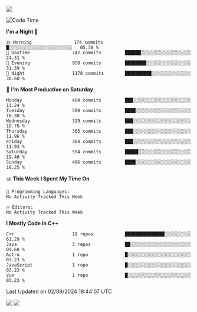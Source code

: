 ![](https://komarev.com/ghpvc/?username=lilpidgey&color=red)
<!--START_SECTION:waka-->
![Code Time](http://img.shields.io/badge/Code%20Time-1%2C491%20hrs%2018%20mins-blue)

**I'm a Night 🦉** 

```text
🌞 Morning                174 commits         █░░░░░░░░░░░░░░░░░░░░░░░░   05.70 % 
🌆 Daytime                742 commits         ██████░░░░░░░░░░░░░░░░░░░   24.31 % 
🌃 Evening                958 commits         ████████░░░░░░░░░░░░░░░░░   31.39 % 
🌙 Night                  1178 commits        ██████████░░░░░░░░░░░░░░░   38.60 % 
```
📅 **I'm Most Productive on Saturday** 

```text
Monday                   404 commits         ███░░░░░░░░░░░░░░░░░░░░░░   13.24 % 
Tuesday                  500 commits         ████░░░░░░░░░░░░░░░░░░░░░   16.38 % 
Wednesday                329 commits         ███░░░░░░░░░░░░░░░░░░░░░░   10.78 % 
Thursday                 365 commits         ███░░░░░░░░░░░░░░░░░░░░░░   11.96 % 
Friday                   364 commits         ███░░░░░░░░░░░░░░░░░░░░░░   11.93 % 
Saturday                 594 commits         █████░░░░░░░░░░░░░░░░░░░░   19.46 % 
Sunday                   496 commits         ████░░░░░░░░░░░░░░░░░░░░░   16.25 % 
```


📊 **This Week I Spent My Time On** 

```text
💬 Programming Languages: 
No Activity Tracked This Week

🔥 Editors: 
No Activity Tracked This Week
```

**I Mostly Code in C++** 

```text
C++                      19 repos            ███████████████░░░░░░░░░░   61.29 % 
Java                     3 repos             ██░░░░░░░░░░░░░░░░░░░░░░░   09.68 % 
Astro                    1 repo              █░░░░░░░░░░░░░░░░░░░░░░░░   03.23 % 
JavaScript               1 repo              █░░░░░░░░░░░░░░░░░░░░░░░░   03.23 % 
Vue                      1 repo              █░░░░░░░░░░░░░░░░░░░░░░░░   03.23 % 
```




 Last Updated on 02/09/2024 18:44:07 UTC
<!--END_SECTION:waka-->
![](https://hit.yhype.me/github/profile?user_id=42968544)
![](https://komarev.com/ghpvc/?lilpidgey)
